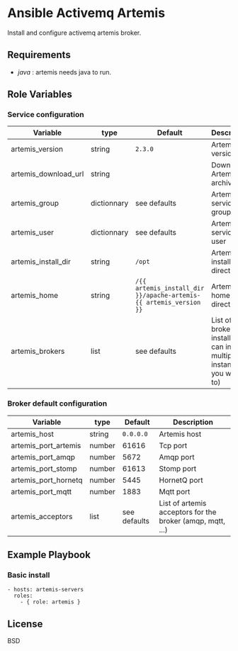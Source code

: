 # Ansible Activemq Artemis

Install and configure activemq artemis broker.

## Requirements

* *java* : artemis needs java to run.

## Role Variables

### Service configuration

| Variable     | type | Default       | Description    |
| ------------ | ---- |------------- | -------------- |
| artemis_version | string | ```2.3.0``` | Artemis version |
| artemis_download_url | string | | Download Artemis archive url |
| artemis_group | dictionnary | see defaults| Artemis service group |
| artemis_user | dictionnary | see defaults | Artemis service user |
| artemis_install_dir | string | ```/opt``` | Artemis installation directory |
| artemis_home | string | ```/{{ artemis_install_dir }}/apache-artemis-{{ artemis_version }}``` | Artemis home directory |
| artemis_brokers | list | see defaults | List of brokers to install (you can install multiple instances if you want to) |

### Broker default configuration

| Variable     | type | Default       | Description    |
| ------------ | ---- |------------- | -------------- |
| artemis_host | string | ```0.0.0.0``` | Artemis host |
| artemis_port_artemis | number | 61616 | Tcp port |
| artemis_port_amqp | number | 5672| Amqp port |
| artemis_port_stomp | number | 61613 | Stomp port |
| artemis_port_hornetq | number | 5445 | HornetQ port |
| artemis_port_mqtt | number | 1883 | Mqtt port |
| artemis_acceptors | list | see defaults | List of artemis acceptors for the broker (amqp, mqtt, ...) |


## Example Playbook

### Basic install

    - hosts: artemis-servers
      roles:
        - { role: artemis }

## License

BSD
